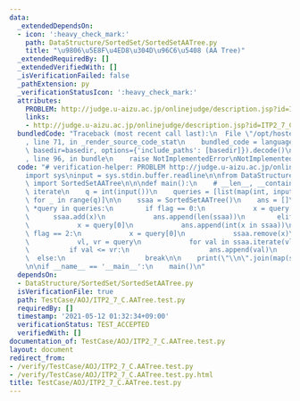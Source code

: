 ```yaml
---
data:
  _extendedDependsOn:
  - icon: ':heavy_check_mark:'
    path: DataStructure/SortedSet/SortedSetAATree.py
    title: "\u9806\u5E8F\u4ED8\u304D\u96C6\u5408 (AA Tree)"
  _extendedRequiredBy: []
  _extendedVerifiedWith: []
  _isVerificationFailed: false
  _pathExtension: py
  _verificationStatusIcon: ':heavy_check_mark:'
  attributes:
    PROBLEM: http://judge.u-aizu.ac.jp/onlinejudge/description.jsp?id=ITP2_7_C
    links:
    - http://judge.u-aizu.ac.jp/onlinejudge/description.jsp?id=ITP2_7_C
  bundledCode: "Traceback (most recent call last):\n  File \"/opt/hostedtoolcache/Python/3.10.4/x64/lib/python3.10/site-packages/onlinejudge_verify/documentation/build.py\"\
    , line 71, in _render_source_code_stat\n    bundled_code = language.bundle(stat.path,\
    \ basedir=basedir, options={'include_paths': [basedir]}).decode()\n  File \"/opt/hostedtoolcache/Python/3.10.4/x64/lib/python3.10/site-packages/onlinejudge_verify/languages/python.py\"\
    , line 96, in bundle\n    raise NotImplementedError\nNotImplementedError\n"
  code: "# verification-helper: PROBLEM http://judge.u-aizu.ac.jp/onlinejudge/description.jsp?id=ITP2_7_C\n\
    import sys\ninput = sys.stdin.buffer.readline\n\nfrom DataStructure.SortedSet.SortedSetAATree\
    \ import SortedSetAATree\n\n\ndef main():\n    # __len__, __contains__, add, remove,\
    \ iterate\n    q = int(input())\n    queries = [list(map(int, input().split()))\
    \ for _ in range(q)]\n\n    ssaa = SortedSetAATree()\n    ans = []\n    for flag,\
    \ *query in queries:\n        if flag == 0:\n            x = query[0]\n      \
    \      ssaa.add(x)\n            ans.append(len(ssaa))\n        elif flag == 1:\n\
    \            x = query[0]\n            ans.append(int(x in ssaa))\n        elif\
    \ flag == 2:\n            x = query[0]\n            ssaa.remove(x)\n        else:\n\
    \            vl, vr = query\n            for val in ssaa.iterate(vl):\n      \
    \          if val <= vr:\n                    ans.append(val)\n              \
    \  else:\n                    break\n\n    print(\"\\n\".join(map(str, ans)))\n\
    \n\nif __name__ == '__main__':\n    main()\n"
  dependsOn:
  - DataStructure/SortedSet/SortedSetAATree.py
  isVerificationFile: true
  path: TestCase/AOJ/ITP2_7_C.AATree.test.py
  requiredBy: []
  timestamp: '2021-05-12 01:32:34+09:00'
  verificationStatus: TEST_ACCEPTED
  verifiedWith: []
documentation_of: TestCase/AOJ/ITP2_7_C.AATree.test.py
layout: document
redirect_from:
- /verify/TestCase/AOJ/ITP2_7_C.AATree.test.py
- /verify/TestCase/AOJ/ITP2_7_C.AATree.test.py.html
title: TestCase/AOJ/ITP2_7_C.AATree.test.py
---
```

